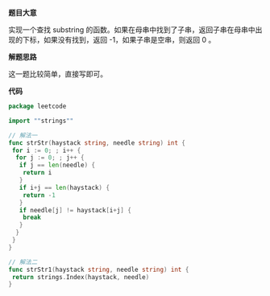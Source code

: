 **题目大意** 

实现一个查找 substring 的函数。如果在母串中找到了子串，返回子串在母串中出现的下标，如果没有找到，返回 -1，如果子串是空串，则返回 0 。

**解题思路** 

这一题比较简单，直接写即可。

**代码** 

```go
package leetcode

import ""strings""

// 解法一
func strStr(haystack string, needle string) int {
 for i := 0; ; i++ {
  for j := 0; ; j++ {
   if j == len(needle) {
    return i
   }
   if i+j == len(haystack) {
    return -1
   }
   if needle[j] != haystack[i+j] {
    break
   }
  }
 }
}

// 解法二
func strStr1(haystack string, needle string) int {
 return strings.Index(haystack, needle)
}
```